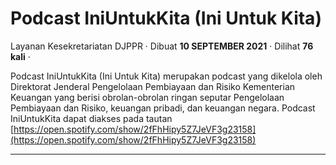 Podcast IniUntukKita (Ini Untuk Kita)
=====================================

Layanan Kesekretariatan DJPPR · Dibuat **10 SEPTEMBER 2021** · Dilihat **76 kali** ·

Podcast IniUntukKita (Ini Untuk Kita) merupakan podcast yang dikelola oleh Direktorat Jenderal Pengelolaan Pembiayaan dan Risiko Kementerian Keuangan yang berisi obrolan-obrolan ringan seputar Pengelolaan Pembiayaan dan Risiko, keuangan pribadi, dan keuangan negara. Podcast IniUntukKita dapat diakses pada tautan [https://open.spotify.com/show/2fFhHipy5Z7JeVF3g23158](https://open.spotify.com/show/2fFhHipy5Z7JeVF3g23158)  

  
  
  

* * *